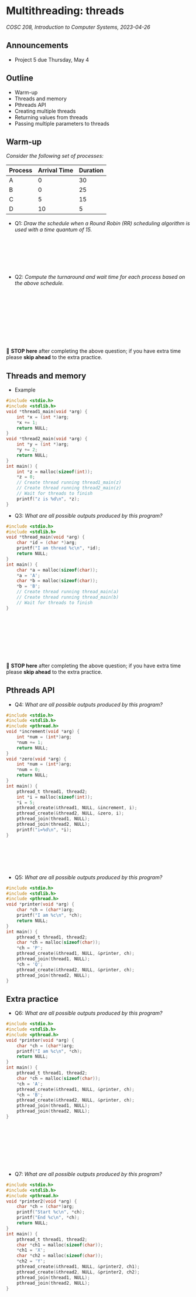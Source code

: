# Multithreading: threads
_COSC 208, Introduction to Computer Systems, 2023-04-26_

## Announcements
* Project 5 due Thursday, May 4

## Outline
* Warm-up
* Threads and memory
* Pthreads API
* Creating multiple threads
* Returning values from threads
* Passing multiple parameters to threads

## Warm-up

_Consider the following set of processes:_

| Process | Arrival Time | Duration |
|---------|--------------|----------|
| A       | 0            | 30       |
| B       | 0            | 25       |
| C       | 5            | 15       |
| D       | 10           | 5        |

* Q1: _Draw the schedule when a Round Robin (RR) scheduling algorithm is used with a time quantum of 15._

<p style="height:6em;"></p>

* Q2: _Compute the turnaround and wait time for each process based on the above schedule._

<p style="height:10em;"></p>

🛑 **STOP here** after completing the above question; if you have extra time please **skip ahead** to the extra practice.

<div style="page-break-after:always;"></div>

## Threads and memory

* Example


```c
#include <stdio.h>
#include <stdlib.h>
void *thread1_main(void *arg) {
    int *x = (int *)arg;
    *x += 1;
    return NULL;
}
void *thread2_main(void *arg) {
    int *y = (int *)arg;
    *y += 2;
    return NULL;
}
int main() {
    int *z = malloc(sizeof(int));
    *z = 0;
    // Create thread running thread1_main(z)
    // Create thread running thread2_main(z)
    // Wait for threads to finish
    printf("z is %d\n", *z);
}
```

* Q3: _What are all possible outputs produced by this program?_


```c
#include <stdio.h>
#include <stdlib.h>
void *thread_main(void *arg) {
    char *id = (char *)arg;
    printf("I am thread %c\n", *id);
    return NULL;
}
int main() {
    char *a = malloc(sizeof(char));
    *a = 'A';
    char *b = malloc(sizeof(char));
    *b = 'B';
    // Create thread running thread_main(a)
    // Create thread running thread_main(b)
    // Wait for threads to finish
}
```

<p style="height:8em;"></p>

🛑 **STOP here** after completing the above question; if you have extra time please **skip ahead** to the extra practice.

<div style="page-break-after:always;"></div>

## Pthreads API

* Q4: _What are all possible outputs produced by this program?_


```c
#include <stdio.h>
#include <stdlib.h>
#include <pthread.h>
void *increment(void *arg) {
    int *num = (int*)arg;
    *num += 1;
    return NULL;
}
void *zero(void *arg) {
    int *num = (int*)arg;
    *num = 0;
    return NULL;
}
int main() {
    pthread_t thread1, thread2;
    int *i = malloc(sizeof(int));
    *i = 5;
    pthread_create(&thread1, NULL, &increment, i);
    pthread_create(&thread2, NULL, &zero, i);
    pthread_join(thread1, NULL);
    pthread_join(thread2, NULL);
    printf("i=%d\n", *i);
}
```

<p style="height:5em;"></p>

* Q5: _What are all possible outputs produced by this program?_


```c
#include <stdio.h>
#include <stdlib.h>
#include <pthread.h>
void *printer(void *arg) {
    char *ch = (char*)arg;
    printf("I am %c\n", *ch);
    return NULL;
}
int main() {
    pthread_t thread1, thread2;
    char *ch = malloc(sizeof(char));
    *ch = 'P';
    pthread_create(&thread1, NULL, &printer, ch);
    pthread_join(thread1, NULL);
    *ch = 'Q';
    pthread_create(&thread2, NULL, &printer, ch);
    pthread_join(thread2, NULL);
}
```

<div style="page-break-after:always;"></div>

## Extra practice

* Q6: _What are all possible outputs produced by this program?_


```c
#include <stdio.h>
#include <stdlib.h>
#include <pthread.h>
void *printer(void *arg) {
    char *ch = (char*)arg;
    printf("I am %c\n", *ch);
    return NULL;
}
int main() {
    pthread_t thread1, thread2;
    char *ch = malloc(sizeof(char));
    *ch = 'A';
    pthread_create(&thread1, NULL, &printer, ch);
    *ch = 'B';
    pthread_create(&thread2, NULL, &printer, ch);
    pthread_join(thread1, NULL);
    pthread_join(thread2, NULL);
}
```

<p style="height:8em;"></p>

* Q7: _What are all possible outputs produced by this program?_


```c
#include <stdio.h>
#include <stdlib.h>
#include <pthread.h>
void *printer2(void *arg) {
    char *ch = (char*)arg;
    printf("Start %c\n", *ch);
    printf("End %c\n", *ch);
    return NULL;
}
int main() {
    pthread_t thread1, thread2;
    char *ch1 = malloc(sizeof(char));
    *ch1 = 'X';
    char *ch2 = malloc(sizeof(char));
    *ch2 = 'Y';
    pthread_create(&thread1, NULL, &printer2, ch1);
    pthread_create(&thread2, NULL, &printer2, ch2);
    pthread_join(thread1, NULL);
    pthread_join(thread2, NULL);
}
```
